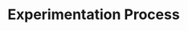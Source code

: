 <!-- TITLE: Experimentation Process -->
<!-- SUBTITLE: Patras5G Experimentation Process -->

# Experimentation Process